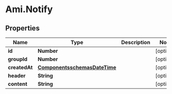 # Ami.Notify

## Properties
Name | Type | Description | Notes
------------ | ------------- | ------------- | -------------
**id** | **Number** |  | [optional] 
**groupId** | **Number** |  | [optional] 
**createdAt** | [**ComponentsschemasDateTime**](ComponentsschemasDateTime.md) |  | [optional] 
**header** | **String** |  | [optional] 
**content** | **String** |  | [optional] 


